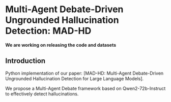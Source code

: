 # Multi-Agent Debate-Driven Ungrounded Hallucination Detection: MAD-HD

**We are working on releasing the code and datasets**

## Introduction
Python implementation of our paper: [MAD-HD: Multi-Agent Debate-Driven Ungrounded Hallucination Detection for Large Language Models].

We propose a Multi-Agent Debate framework based on Qwen2-72b-Instruct to effectively detect hallucinations.

